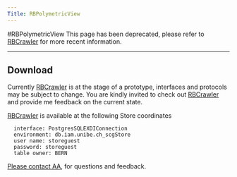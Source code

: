 ```yaml
---
Title: RBPolymetricView
---
```

#RBPolymetricView
This page has been deprecated, please refer to [RBCrawler](%base_url%/wiki/projects/archive/rbcrawler) for more recent information.


---

## Download

Currently [RBCrawler](%base_url%/wiki/projects/archive/rbcrawler) is at the stage of a prototype, interfaces and protocols may be subject to change. You are kindly invited to check out [RBCrawler](%base_url%/wiki/projects/archive/rbcrawler) and provide me feedback on the current state.

[RBCrawler](%base_url%/wiki/projects/archive/rbcrawler) is available at the following Store coordinates

```
  interface: PostgresSQLEXDIConnection
  environment: db.iam.unibe.ch_scgStore
  user name: storeguest
  password: storeguest
  table owner: BERN
```

[Please contact AA](%base_url%/wiki/alumni/adriankuhn), for questions and feedback.
